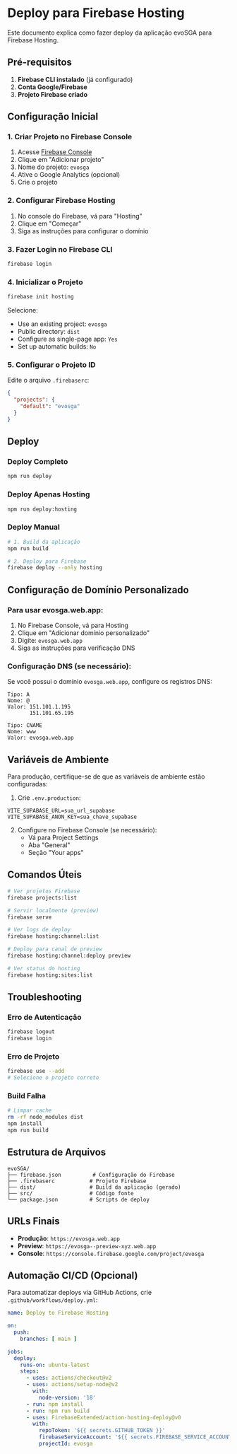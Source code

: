 # Deploy para Firebase Hosting

Este documento explica como fazer deploy da aplicação evoSGA para Firebase Hosting.

## Pré-requisitos

1. **Firebase CLI instalado** (já configurado)
2. **Conta Google/Firebase**
3. **Projeto Firebase criado**

## Configuração Inicial

### 1. Criar Projeto no Firebase Console

1. Acesse [Firebase Console](https://console.firebase.google.com/)
2. Clique em "Adicionar projeto"
3. Nome do projeto: `evosga`
4. Ative o Google Analytics (opcional)
5. Crie o projeto

### 2. Configurar Firebase Hosting

1. No console do Firebase, vá para "Hosting"
2. Clique em "Começar"
3. Siga as instruções para configurar o domínio

### 3. Fazer Login no Firebase CLI

```bash
firebase login
```

### 4. Inicializar o Projeto

```bash
firebase init hosting
```

Selecione:
- Use an existing project: `evosga`
- Public directory: `dist`
- Configure as single-page app: `Yes`
- Set up automatic builds: `No`

### 5. Configurar o Projeto ID

Edite o arquivo `.firebaserc`:

```json
{
  "projects": {
    "default": "evosga"
  }
}
```

## Deploy

### Deploy Completo

```bash
npm run deploy
```

### Deploy Apenas Hosting

```bash
npm run deploy:hosting
```

### Deploy Manual

```bash
# 1. Build da aplicação
npm run build

# 2. Deploy para Firebase
firebase deploy --only hosting
```

## Configuração de Domínio Personalizado

### Para usar evosga.web.app:

1. No Firebase Console, vá para Hosting
2. Clique em "Adicionar domínio personalizado"
3. Digite: `evosga.web.app`
4. Siga as instruções para verificação DNS

### Configuração DNS (se necessário):

Se você possui o domínio `evosga.web.app`, configure os registros DNS:

```
Tipo: A
Nome: @
Valor: 151.101.1.195
       151.101.65.195

Tipo: CNAME
Nome: www
Valor: evosga.web.app
```

## Variáveis de Ambiente

Para produção, certifique-se de que as variáveis de ambiente estão configuradas:

1. Crie `.env.production`:

```env
VITE_SUPABASE_URL=sua_url_supabase
VITE_SUPABASE_ANON_KEY=sua_chave_supabase
```

2. Configure no Firebase Console (se necessário):
   - Vá para Project Settings
   - Aba "General"
   - Seção "Your apps"

## Comandos Úteis

```bash
# Ver projetos Firebase
firebase projects:list

# Servir localmente (preview)
firebase serve

# Ver logs de deploy
firebase hosting:channel:list

# Deploy para canal de preview
firebase hosting:channel:deploy preview

# Ver status do hosting
firebase hosting:sites:list
```

## Troubleshooting

### Erro de Autenticação
```bash
firebase logout
firebase login
```

### Erro de Projeto
```bash
firebase use --add
# Selecione o projeto correto
```

### Build Falha
```bash
# Limpar cache
rm -rf node_modules dist
npm install
npm run build
```

## Estrutura de Arquivos

```
evoSGA/
├── firebase.json          # Configuração do Firebase
├── .firebaserc           # Projeto Firebase
├── dist/                 # Build da aplicação (gerado)
├── src/                  # Código fonte
└── package.json          # Scripts de deploy
```

## URLs Finais

- **Produção**: `https://evosga.web.app`
- **Preview**: `https://evosga--preview-xyz.web.app`
- **Console**: `https://console.firebase.google.com/project/evosga`

## Automação CI/CD (Opcional)

Para automatizar deploys via GitHub Actions, crie `.github/workflows/deploy.yml`:

```yaml
name: Deploy to Firebase Hosting

on:
  push:
    branches: [ main ]

jobs:
  deploy:
    runs-on: ubuntu-latest
    steps:
      - uses: actions/checkout@v2
      - uses: actions/setup-node@v2
        with:
          node-version: '18'
      - run: npm install
      - run: npm run build
      - uses: FirebaseExtended/action-hosting-deploy@v0
        with:
          repoToken: '${{ secrets.GITHUB_TOKEN }}'
          firebaseServiceAccount: '${{ secrets.FIREBASE_SERVICE_ACCOUNT }}'
          projectId: evosga
```